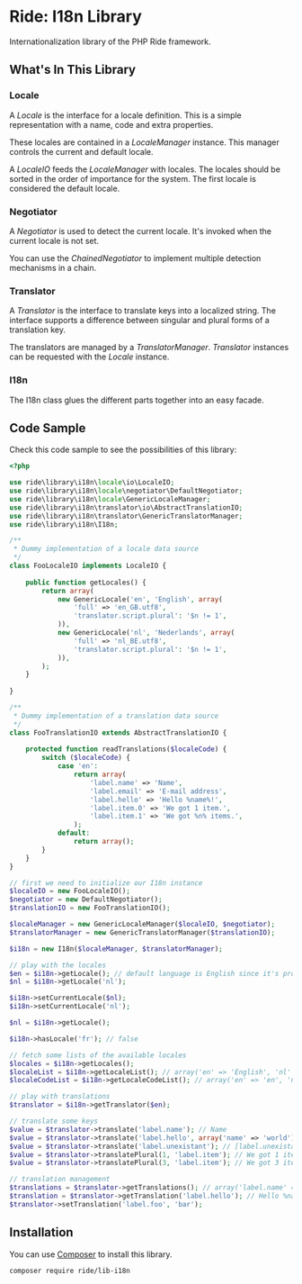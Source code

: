 # Ride: I18n Library

Internationalization library of the PHP Ride framework.

## What's In This Library

### Locale

A _Locale_ is the interface for a locale definition.
This is a simple representation with a name, code and extra properties.

These locales are contained in a _LocaleManager_ instance.
This manager controls the current and default locale.

A _LocaleIO_ feeds the _LocaleManager_ with locales.
The locales should be sorted in the order of importance for the system.
The first locale is considered the default locale.

### Negotiator

A _Negotiator_ is used to detect the current locale.
It's invoked when the current locale is not set.

You can use the _ChainedNegotiator_ to implement multiple detection mechanisms in a chain.

### Translator

A _Translator_ is the interface to translate keys into a localized string.
The interface supports a difference between singular and plural forms of a translation key.

The translators are managed by a _TranslatorManager_.
_Translator_ instances can be requested with the _Locale_ instance.

### I18n

The I18n class glues the different parts together into an easy facade. 

## Code Sample

Check this code sample to see the possibilities of this library:

```php
<?php

use ride\library\i18n\locale\io\LocaleIO;
use ride\library\i18n\locale\negotiator\DefaultNegotiator;
use ride\library\i18n\locale\GenericLocaleManager;
use ride\library\i18n\translator\io\AbstractTranslationIO;
use ride\library\i18n\translator\GenericTranslatorManager;
use ride\library\i18n\I18n;

/**
 * Dummy implementation of a locale data source
 */
class FooLocaleIO implements LocaleIO {
    
    public function getLocales() {
        return array(
            new GenericLocale('en', 'English', array(
                'full' => 'en_GB.utf8',
                'translator.script.plural': '$n != 1',
            )),
            new GenericLocale('nl', 'Nederlands', array(
                'full' => 'nl_BE.utf8',
                'translator.script.plural': '$n != 1',
            )),
        );
    }
    
}

/**
 * Dummy implementation of a translation data source
 */
class FooTranslationIO extends AbstractTranslationIO {
    
    protected function readTranslations($localeCode) {
        switch ($localeCode) {
            case 'en':
                return array(
                    'label.name' => 'Name',
                    'label.email' => 'E-mail address',
                    'label.hello' => 'Hello %name%!',
                    'label.item.0' => 'We got 1 item.',
                    'label.item.1' => 'We got %n% items.',
                );
            default:
                return array();
        } 
    }
}

// first we need to initialize our I18n instance
$localeIO = new FooLocaleIO(); 
$negotiator = new DefaultNegotiator();
$translationIO = new FooTranslationIO();

$localeManager = new GenericLocaleManager($localeIO, $negotiator);
$translatorManager = new GenericTranslatorManager($translationIO);

$i18n = new I18n($localeManager, $translatorManager);

// play with the locales
$en = $i18n->getLocale(); // default language is English since it's provided first by the locale IO
$nl = $i18n->getLocale('nl');

$i18n->setCurrentLocale($nl);
$i18n->setCurrentLocale('nl');

$nl = $i18n->getLocale();

$i18n->hasLocale('fr'); // false

// fetch some lists of the available locales
$locales = $i18n->getLocales();
$localeList = $i18n->getLocaleList(); // array('en' => 'English', 'nl' => 'Nederlands')
$localeCodeList = $i18n->getLocaleCodeList(); // array('en' => 'en', 'nl' => 'nl')

// play with translations
$translator = $i18n->getTranslator($en);

// translate some keys
$value = $translator->translate('label.name'); // Name
$value = $translator->translate('label.hello', array('name' => 'world'); // Hello world!
$value = $translator->translate('label.unexistant'); // [label.unexistant]
$value = $translator->translatePlural(1, 'label.item'); // We got 1 item. 
$value = $translator->translatePlural(3, 'label.item'); // We got 3 items. 

// translation management
$translations = $translator->getTranslations(); // array('label.name' => 'Name', 'label.email' => 'E-mail address', ...)
$translation = $translator->getTranslation('label.hello'); // Hello %name%!
$translator->setTranslation('label.foo', 'bar');
```

## Installation

You can use [Composer](http://getcomposer.org) to install this library.

```
composer require ride/lib-i18n
```

